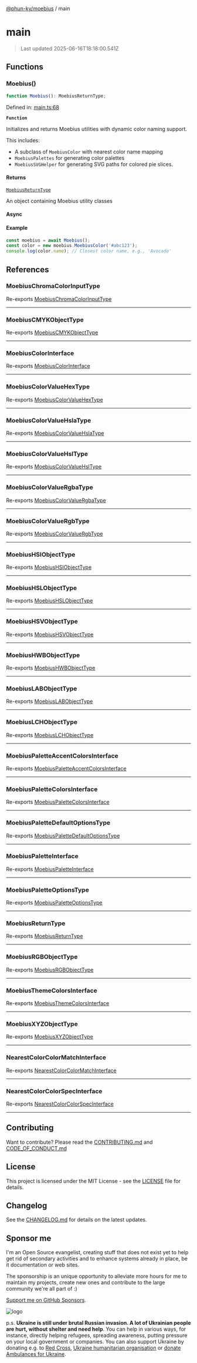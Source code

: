 [@phun-ky/moebius](README.md) / main

# main

> Last updated 2025-06-16T18:18:00.541Z

##

## Functions

### Moebius()

```ts
function Moebius(): MoebiusReturnType;
```

Defined in: [main.ts:68](https://github.com/phun-ky/moebius/blob/main/src/main.ts#L68)

**`Function`**

Initializes and returns Moebius utilities with dynamic color naming support.

This includes:

- A subclass of `MoebiusColor` with nearest color name mapping
- `MoebiusPalettes` for generating color palettes
- `MoebiusSVGHelper` for generating SVG paths for colored pie slices.

#### Returns

[`MoebiusReturnType`](types.md#moebiusreturntype)

An object containing Moebius utility classes

#### Async

#### Example

```ts
const moebius = await Moebius();
const color = new moebius.MoebiusColor('#abc123');
console.log(color.name); // Closest color name, e.g., 'Avocado'
```

## References

### MoebiusChromaColorInputType

Re-exports [MoebiusChromaColorInputType](types.md#moebiuschromacolorinputtype)

---

### MoebiusCMYKObjectType

Re-exports [MoebiusCMYKObjectType](types.md#moebiuscmykobjecttype)

---

### MoebiusColorInterface

Re-exports [MoebiusColorInterface](types.md#moebiuscolorinterface)

---

### MoebiusColorValueHexType

Re-exports [MoebiusColorValueHexType](types.md#moebiuscolorvaluehextype)

---

### MoebiusColorValueHslaType

Re-exports [MoebiusColorValueHslaType](types.md#moebiuscolorvaluehslatype)

---

### MoebiusColorValueHslType

Re-exports [MoebiusColorValueHslType](types.md#moebiuscolorvaluehsltype)

---

### MoebiusColorValueRgbaType

Re-exports [MoebiusColorValueRgbaType](types.md#moebiuscolorvaluergbatype)

---

### MoebiusColorValueRgbType

Re-exports [MoebiusColorValueRgbType](types.md#moebiuscolorvaluergbtype)

---

### MoebiusHSIObjectType

Re-exports [MoebiusHSIObjectType](types.md#moebiushsiobjecttype)

---

### MoebiusHSLObjectType

Re-exports [MoebiusHSLObjectType](types.md#moebiushslobjecttype)

---

### MoebiusHSVObjectType

Re-exports [MoebiusHSVObjectType](types.md#moebiushsvobjecttype)

---

### MoebiusHWBObjectType

Re-exports [MoebiusHWBObjectType](types.md#moebiushwbobjecttype)

---

### MoebiusLABObjectType

Re-exports [MoebiusLABObjectType](types.md#moebiuslabobjecttype)

---

### MoebiusLCHObjectType

Re-exports [MoebiusLCHObjectType](types.md#moebiuslchobjecttype)

---

### MoebiusPaletteAccentColorsInterface

Re-exports [MoebiusPaletteAccentColorsInterface](types.md#moebiuspaletteaccentcolorsinterface)

---

### MoebiusPaletteColorsInterface

Re-exports [MoebiusPaletteColorsInterface](types.md#moebiuspalettecolorsinterface)

---

### MoebiusPaletteDefaultOptionsType

Re-exports [MoebiusPaletteDefaultOptionsType](types.md#moebiuspalettedefaultoptionstype)

---

### MoebiusPaletteInterface

Re-exports [MoebiusPaletteInterface](types.md#moebiuspaletteinterface)

---

### MoebiusPaletteOptionsType

Re-exports [MoebiusPaletteOptionsType](types.md#moebiuspaletteoptionstype)

---

### MoebiusReturnType

Re-exports [MoebiusReturnType](types.md#moebiusreturntype)

---

### MoebiusRGBObjectType

Re-exports [MoebiusRGBObjectType](types.md#moebiusrgbobjecttype)

---

### MoebiusThemeColorsInterface

Re-exports [MoebiusThemeColorsInterface](types.md#moebiusthemecolorsinterface)

---

### MoebiusXYZObjectType

Re-exports [MoebiusXYZObjectType](types.md#moebiusxyzobjecttype)

---

### NearestColorColorMatchInterface

Re-exports [NearestColorColorMatchInterface](types.md#nearestcolorcolormatchinterface)

---

### NearestColorColorSpecInterface

Re-exports [NearestColorColorSpecInterface](types.md#nearestcolorcolorspecinterface)

---

## Contributing

Want to contribute? Please read the [CONTRIBUTING.md](https://github.com/phun-ky/moebius/blob/main/CONTRIBUTING.md) and [CODE_OF_CONDUCT.md](https://github.com/phun-ky/moebius/blob/main/CODE_OF_CONDUCT.md)

## License

This project is licensed under the MIT License - see the [LICENSE](https://github.com/phun-ky/moebius/blob/main/LICENSE) file for details.

## Changelog

See the [CHANGELOG.md](https://github.com/phun-ky/moebius/blob/main/CHANGELOG.md) for details on the latest updates.

## Sponsor me

I'm an Open Source evangelist, creating stuff that does not exist yet to help get rid of secondary activities and to enhance systems already in place, be it documentation or web sites.

The sponsorship is an unique opportunity to alleviate more hours for me to maintain my projects, create new ones and contribute to the large community we're all part of :)

[Support me on GitHub Sponsors](https://github.com/sponsors/phun-ky).

![logo](https://github.com/phun-ky/moebius/blob/main/public/images/logo/logo-ring.png?raw=true)

p.s. **Ukraine is still under brutal Russian invasion. A lot of Ukrainian people are hurt, without shelter and need help**. You can help in various ways, for instance, directly helping refugees, spreading awareness, putting pressure on your local government or companies. You can also support Ukraine by donating e.g. to [Red Cross](https://www.icrc.org/en/donate/ukraine), [Ukraine humanitarian organisation](https://savelife.in.ua/en/donate-en/#donate-army-card-weekly) or [donate Ambulances for Ukraine](https://www.gofundme.com/f/help-to-save-the-lives-of-civilians-in-a-war-zone).
